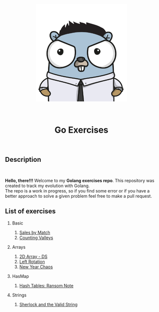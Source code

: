 <p align="center">
    <img src="./img/gopher.png" width="300" length="300">
    <div align="center" style="margin: 0px; padding: 20px;">
        <h1>Go Exercises</h1>
    </div>
</p>

## Description 
<br>

**Hello, there!!!** Welcome to my **Golang exercises repo**. This repository was created to track my evolution with Golang.<br>
The repo is a work in progress, so if you find some error or if you have a better approach to solve a given problem feel free to make a pull request.

## List of exercises

1. Basic
    1. [Sales by Match](https://github.com/JhonatanRSantos/go-exercises/tree/main/basic/01)
    2. [Counting Valleys](https://github.com/JhonatanRSantos/go-exercises/tree/main/basic/02)

2. Arrays
    1. [2D Array - DS](https://github.com/JhonatanRSantos/go-exercises/tree/main/arrays/01)
    2. [Left Rotation](https://github.com/JhonatanRSantos/go-exercises/tree/main/arrays/02)
    3. [New Year Chaos](https://github.com/JhonatanRSantos/go-exercises/tree/main/arrays/03)

3. HasMap
    1. [Hash Tables: Ransom Note](https://github.com/JhonatanRSantos/go-exercises/tree/main/hashmaps/01)

4. Strings
    1. [Sherlock and the Valid String](https://github.com/JhonatanRSantos/go-exercises/tree/main/strings/01)
